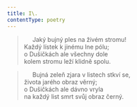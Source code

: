 ```yaml
---
title: I\.
contentType: poetry
---
```


<section>

>      Jaký bujný ples na živém stromu!  
> Každý lístek k jinému lne pólu;  
> o Dušičkách ale všechny dole  
> kolem stromu leží klidně spolu.

>      Bujná zeleň zjara v listech stkví se,  
> života jarého obraz věrný;  
> o Dušičkách ale dávno vryla  
> na každý list smrt svůj obraz černý.

</section>
